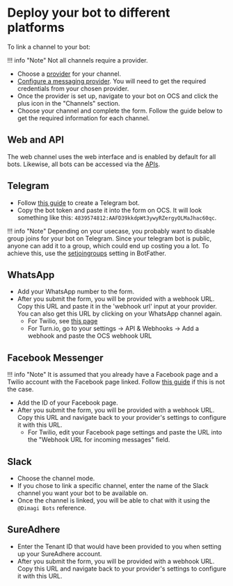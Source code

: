 # Deploy your bot to different platforms

To link a channel to your bot:

!!! info "Note"
    Not all channels require a provider.

- Choose a [provider][2] for your channel.
- [Configure a messaging provider][6]. You will need to get the required credentials from your chosen provider.
- Once the provider is set up, navigate to your bot on OCS and click the plus icon in the "Channels" section.
- Choose your channel and complete the form. Follow the guide below to get the required information for each channel.

## Web and API
The web channel uses the web interface and is enabled by default for all bots. Likewise, all bots can be accessed via the [APIs][api].

## Telegram
- Follow [this guide][1] to create a Telegram bot.
- Copy the bot token and paste it into the form on OCS. It will look something like this: `4839574812:AAFD39kkdpWt3ywyRZergyOLMaJhac60qc`.


!!! info "Note"
    Depending on your usecase, you probably want to disable group joins for your bot on Telegram. Since your telegram bot is public, anyone can add it to a group, which could end up costing you a lot. To achieve this, use the [setjoingroups][5] setting in BotFather.

## WhatsApp
- Add your WhatsApp number to the form.
- After you submit the form, you will be provided with a webhook URL. Copy this URL and paste it in the 'webhook url' input at your provider. You can also get this URL by clicking on your WhatsApp channel again.
    - For Twilio, see [this page][3]
    - For Turn.io, go to your settings -> API & Webhooks -> Add a webhook and paste the OCS webhook URL


## Facebook Messenger
!!! info "Note"
    It is assumed that you already have a Facebook page and a Twilio account with the Facebook page linked. Follow [this guide][4] if this is not the case.

- Add the ID of your Facebook page.
- After you submit the form, you will be provided with a webhook URL. Copy this URL and navigate back to your provider's settings to configure it with this URL.
    - For Twilio, edit your Facebook page settings and paste the URL into the "Webhook URL for incoming messages" field.

## Slack
- Choose the channel mode.
- If you chose to link a specific channel, enter the name of the Slack channel you want your bot to be available on.
- Once the channel is linked, you will be able to chat with it using the `@Dimagi Bots` reference.

## SureAdhere
- Enter the Tenant ID that would have been provided to you when setting up your SureAdhere account.
- After you submit the form, you will be provided with a webhook URL. Copy this URL and navigate back to your provider's settings to configure it with this URL.


[1]: https://core.telegram.org/bots#how-do-i-create-a-bot
[2]: ../concepts/team/messaging_providers.md
[3]: https://www.twilio.com/docs/WhatsApp/api#configuring-inbound-message-webhooks
[4]: https://www.twilio.com/docs/conversations/Facebook-messenger#setting-up-the-Facebook-messenger-channel
[5]: https://core.Telegram.org/bots/features#:~:text=/setjoingroups%20%E2%80%93%20toggle%20whether%20your%20bot%20can%20be%20added%20to%20groups%20or%20not.%20All%20bots%20must%20be%20able%20to%20process%20direct%20messages%2C%20but%20if%20your%20bot%20was%20not%20designed%20to%20work%20in%20groups%2C%20you%20can%20disable%20this.
[6]: ./configure_providers.md
[7]: https://chatbots.dimagi.com/users/profile/
[8]: https://chatbots.dimagi.com/api/docs/
[api]: ./api_access.md
